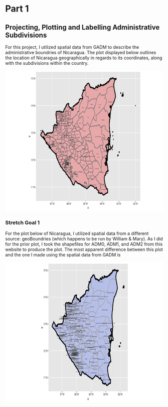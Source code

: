 # Part 1 

## Projecting, Plotting and Labelling Administrative Subdivisions

For this project, I utilized spatial data from GADM to describe the administrative boundries of Nicaragua. The plot displayed below outlines the location of Nicaragua geographically in regards to its coordinates, along with the subdivisions within the country. 

<img src="nicaragua.png" width="700" height="450" />

### Stretch Goal 1

For the plot below of Nicaragua, I utilized spatial data from a different source: geoBoundries (which happens to be run by William & Mary). As I did for the prior plot, I took the shapefiles for ADM0, ADM1, and ADM2 from this website to produce the plot. The most apparent difference between this plot and the one I made using the spatial data from GADM is 

<img src="nicaragua_1.png" width="700" height="450" />
